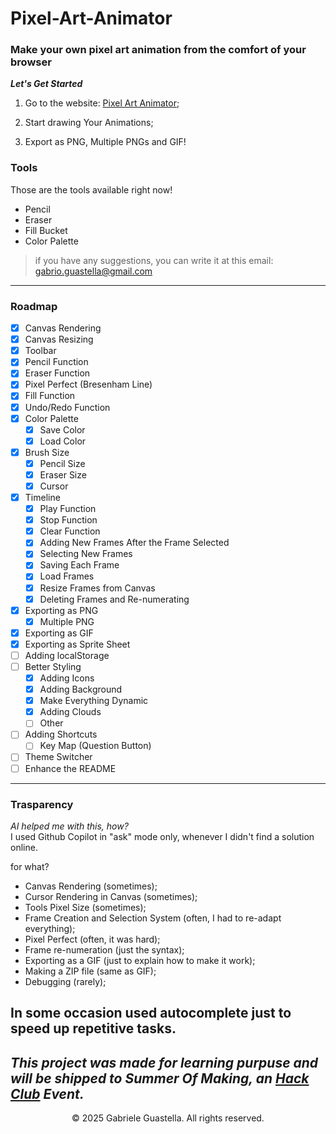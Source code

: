 # Pixel-Art-Animator
### Make your own pixel art animation from the comfort of your browser

***Let's Get Started***


1. Go to the website: [Pixel Art Animator](https://gabrigua.github.io/Pixel-Art-Animator/);

2. Start drawing Your Animations;

3. Export as PNG, Multiple PNGs and GIF!

### Tools
Those are the tools available right now!

- Pencil
- Eraser
- Fill Bucket
- Color Palette

> if you have any suggestions, you can write it at this email: gabrio.guastella@gmail.com


---
### Roadmap
- [x] Canvas Rendering
- [x] Canvas Resizing
- [x] Toolbar
- [x] Pencil Function
- [x] Eraser Function
- [x] Pixel Perfect (Bresenham Line)
- [x] Fill Function
- [x] Undo/Redo Function
- [x] Color Palette
    - [x] Save Color
    - [x] Load Color
- [x] Brush Size
    - [x] Pencil Size
    - [x] Eraser Size
    - [x] Cursor
- [x] Timeline
    - [x] Play Function
    - [x] Stop Function
    - [x] Clear Function
    - [x] Adding New Frames After the Frame Selected
    - [x] Selecting New Frames
    - [x] Saving Each Frame
    - [x] Load Frames
    - [x] Resize Frames from Canvas
    - [x] Deleting Frames and Re-numerating
- [x] Exporting as PNG
    - [x] Multiple PNG
- [x] Exporting as GIF
- [x] Exporting as Sprite Sheet
- [ ] Adding localStorage
- [ ] Better Styling
    - [x] Adding Icons
    - [x] Adding Background
    - [x] Make Everything Dynamic
    - [x] Adding Clouds
    - [ ] Other
- [ ] Adding Shortcuts
    - [ ] Key Map (Question Button)
- [ ] Theme Switcher
- [ ] Enhance the README
---
### Trasparency
*AI helped me with this, how?*<br>
I used Github Copilot in "ask" mode only, whenever I didn't find a solution online.


for what?

- Canvas Rendering (sometimes);
- Cursor Rendering in Canvas (sometimes);
- Tools Pixel Size (sometimes);
- Frame Creation and Selection System (often, I had to re-adapt everything);
- Pixel Perfect (often, it was hard);
- Frame re-numeration (just the syntax);
- Exporting as a GIF (just to explain how to make it work);
- Making a ZIP file (same as GIF);
- Debugging (rarely);

In some occasion used autocomplete just to speed up repetitive tasks.
---
***This project was made for learning purpuse and will be shipped to Summer Of Making, an [Hack Club](https://hackclub.com/) Event.***
---
<p align="center">© 2025 Gabriele Guastella. All rights reserved.</p>

